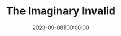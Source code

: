 ---
title: The Imaginary Invalid
date: 2023-09-08T00:00:00
opening_date: 1981-01-16
closing_date: 1981-01-31
layout: productions
program:
Theatre: Theatre Jacksonville
Venue: Little Theatre
cast:
- Monsieur Argan: Harry McClintock
- Toinette: Kandice McNett
- Angelica: Liz McCall
- Beline: Mary Anne Murray
- Monsier Bonnefoy: Bill Merwin
- Cleante: Thom Scoggins
- Dr. Diaforus: Norman Howard
- Dr. Thomas Diaforus: Jonathan Harwood
- Louise: Lori Rogers
- Monsieur Beralde: Jack Masters
- The Apothecary: Rich Magnuson
- Dr. Purgon: Larry Usoff
crew:
- Director: Hal Henderson
- Scene Design: Hal Henderson
- Stage Manager: Barbara Stillson
- Set Carpenter: Meryl Phelps
- Light Operator: Barbara Ojeda
- Properties:
  - Amelia Senhausen
  - Shirley Cooke
  - Pam Jackson
  - Laurel Kaden
  - Mary Magnuson
- Set Construction:
  - Mike Beach
  - John Brooks
  - Sheila Henderson
  - Tom Heffernan
  - Pam Jackson
  - Beth Noel
  - Judy Perkoff
  - Don Peterson
  - Scotty Reese
  - David Stillson
  - Dwight Stillson
- Costumes: Gert Berman
- Box Office:
  - Barbara Stillson
  - Gert Berman
  - Shirley Cooke
  - Nancy Frankhouser
  - Pat Powell
  - Pat Somers
orchestra:
---